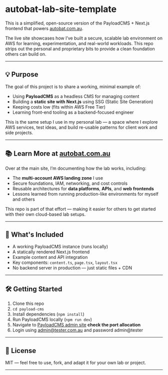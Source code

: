# autobat-lab-site-template

This is a simplified, open-source version of the PayloadCMS + Next.js frontend that powers [autobat.com.au](https://autobat.com.au).

The live site showcases how I’ve built a secure, scalable lab environment on AWS for learning, experimentation, and real-world workloads. This repo strips out the personal and proprietary bits to provide a clean foundation others can build on.

---

## 💡 Purpose

The goal of this project is to share a working, minimal example of:

- Using **PayloadCMS** as a headless CMS for managing content
- Building a **static site with Next.js** using SSG (Static Site Generation)
- Keeping costs low (fits within AWS Free Tier)
- Learning front-end tooling as a backend-focused engineer

This is the same setup I use in my personal lab — a space where I explore AWS services, test ideas, and build re-usable patterns for client work and side projects.

---

## 📚 Learn More at [autobat.com.au](https://autobat.com.au)

Over at the main site, I’m documenting how the lab works, including:

- The **multi-account AWS landing zone** I use
- Secure foundations, IAM, networking, and cost controls
- Reusable architectures for **data platforms**, **APIs**, and **web frontends**
- Lessons learned from running production-like environments for myself and others

This repo is part of that effort — making it easier for others to get started with their own cloud-based lab setups.

---

## 🚀 What's Included

- A working PayloadCMS instance (runs locally)
- A statically rendered Next.js frontend
- Example content and API integration
- Key components: `content.ts`, `page.tsx`, `layout.tsx`
- No backend server in production — just static files + CDN

---

## 🛠️ Getting Started

1. Clone this repo  
2. `cd payload-cms`
3. Install dependencies (`npm install`)  
4. Run PayloadCMS locally (`npm run dev`)  
5. Navigate to [PayloadCMS admin site](http://localhost:3000/admin) **check the port allocation**
6. Login using admin@tester.com.au and password admin@tester
---

## 📄 License

MIT — feel free to use, fork, and adapt it for your own lab or project.

---



